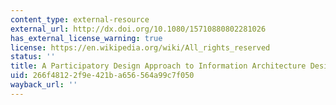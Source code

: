 ```yaml
---
content_type: external-resource
external_url: http://dx.doi.org/10.1080/15710880802281026
has_external_license_warning: true
license: https://en.wikipedia.org/wiki/All_rights_reserved
status: ''
title: A Participatory Design Approach to Information Architecture Design for Children
uid: 266f4812-2f9e-421b-a656-564a99c7f050
wayback_url: ''
---
```

